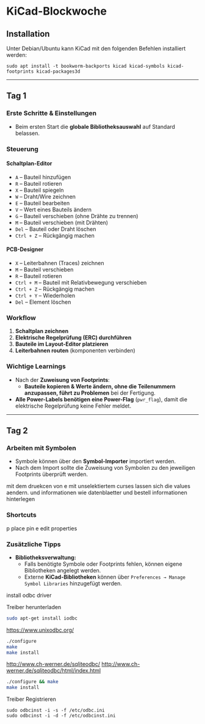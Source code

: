 # KiCad-Blockwoche

## Installation

Unter Debian/Ubuntu kann KiCad mit den folgenden Befehlen installiert werden:

```
sudo apt install -t bookworm-backports kicad kicad-symbols kicad-footprints kicad-packages3d
```

---

## Tag 1

### Erste Schritte & Einstellungen

- Beim ersten Start die **globale Bibliotheksauswahl** auf Standard belassen.

### Steuerung

#### **Schaltplan-Editor**

- `A` – Bauteil hinzufügen
- `R` – Bauteil rotieren
- `X` – Bauteil spiegeln
- `W` – Draht/Wire zeichnen
- `E` – Bauteil bearbeiten
- `V` – Wert eines Bauteils ändern
- `G` – Bauteil verschieben (ohne Drähte zu trennen)
- `M` – Bauteil verschieben (mit Drähten)
- `Del` – Bauteil oder Draht löschen
- `Ctrl + Z` – Rückgängig machen

#### **PCB-Designer**

- `X` – Leiterbahnen (Traces) zeichnen
- `M` – Bauteil verschieben
- `R` – Bauteil rotieren
- `Ctrl + M` – Bauteil mit Relativbewegung verschieben
- `Ctrl + Z` – Rückgängig machen
- `Ctrl + Y` – Wiederholen
- `Del` – Element löschen

### Workflow

1. **Schaltplan zeichnen**
2. **Elektrische Regelprüfung (ERC) durchführen**
3. **Bauteile im Layout-Editor platzieren**
4. **Leiterbahnen routen** (komponenten verbinden)

### Wichtige Learnings

- Nach der **Zuweisung von Footprints**:
    - **Bauteile kopieren & Werte ändern, ohne die Teilenummern anzupassen, führt zu Problemen** bei der Fertigung.
- **Alle Power-Labels benötigen eine Power-Flag** (`pwr_flag`), damit die elektrische Regelprüfung keine Fehler meldet.

---

## Tag 2

### Arbeiten mit Symbolen

- Symbole können über den **Symbol-Importer** importiert werden.
- Nach dem Import sollte die Zuweisung von Symbolen zu den jeweiligen Footprints überprüft werden.

mit dem druekcen von e mit unselektiertem curses lassen sich die values aendern. und informationen wie 
datenblaetter und bestell informationen hinterlegen

### Shortcuts
p place pin
e edit properties



### Zusätzliche Tipps

- **Bibliotheksverwaltung:**
  - Falls benötigte Symbole oder Footprints fehlen, können eigene Bibliotheken angelegt werden.
  - Externe **KiCad-Bibliotheken** können über `Preferences → Manage Symbol Libraries` hinzugefügt werden.

install odbc driver

Treiber herunterladen

```sh
sudo apt-get install iodbc
```

https://www.unixodbc.org/

```sh
./configure
make
make install
```

http://www.ch-werner.de/sqliteodbc/
http://www.ch-werner.de/sqliteodbc/html/index.html


```sh
./configure && make
make install
```


Treiber Registrieren
```
sudo odbcinst -i -s -f /etc/odbc.ini
sudo odbcinst -i -d -f /etc/odbcinst.ini
```
